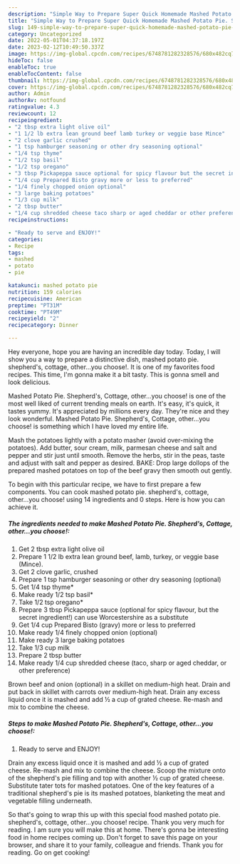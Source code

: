 ```yaml
---
description: "Simple Way to Prepare Super Quick Homemade Mashed Potato Pie. Shepherd&amp;#39;s, Cottage, other...you choose!"
title: "Simple Way to Prepare Super Quick Homemade Mashed Potato Pie. Shepherd&amp;#39;s, Cottage, other...you choose!"
slug: 149-simple-way-to-prepare-super-quick-homemade-mashed-potato-pie-shepherd-and-39-s-cottage-otheryou-choose
category: Uncategorized
date: 2022-05-01T04:37:18.197Z
date: 2023-02-12T10:49:50.337Z
image: https://img-global.cpcdn.com/recipes/6748781282328576/680x482cq70/mashed-potato-pie-shepherds-cottage-otheryou-choose-recipe-main-photo.jpg
hideToc: false
enableToc: true
enableTocContent: false
thumbnail: https://img-global.cpcdn.com/recipes/6748781282328576/680x482cq70/mashed-potato-pie-shepherds-cottage-otheryou-choose-recipe-main-photo.jpg
cover: https://img-global.cpcdn.com/recipes/6748781282328576/680x482cq70/mashed-potato-pie-shepherds-cottage-otheryou-choose-recipe-main-photo.jpg
author: Admin
authorAv: notfound
ratingvalue: 4.3
reviewcount: 12
recipeingredient:
- "2 tbsp extra light olive oil"
- "1 1/2 lb extra lean ground beef lamb turkey or veggie base Mince"
- "2 clove garlic crushed"
- "1 tsp hamburger seasoning or other dry seasoning optional"
- "1/4 tsp thyme"
- "1/2 tsp basil"
- "1/2 tsp oregano"
- "3 tbsp Pickapeppa sauce optional for spicy flavour but the secret ingredient can use Worcestershire as a substitute"
- "1/4 cup Prepared Bisto gravy more or less to preferred"
- "1/4 finely chopped onion optional"
- "3 large baking potatoes"
- "1/3 cup milk"
- "2 tbsp butter"
- "1/4 cup shredded cheese taco sharp or aged cheddar or other preference"
recipeinstructions:

- "Ready to serve and ENJOY!"
categories:
- Recipe
tags:
- mashed
- potato
- pie

katakunci: mashed potato pie 
nutrition: 159 calories
recipecuisine: American
preptime: "PT31M"
cooktime: "PT49M"
recipeyield: "2"
recipecategory: Dinner

---
```



Hey everyone, hope you are having an incredible day today. Today, I will show you a way to prepare a distinctive dish, mashed potato pie. shepherd&#39;s, cottage, other...you choose!. It is one of my favorites food recipes. This time, I'm gonna make it a bit tasty. This is gonna smell and look delicious.

Mashed Potato Pie. Shepherd&#39;s, Cottage, other...you choose! is one of the most well liked of current trending meals on earth. It's easy, it's quick, it tastes yummy. It's appreciated by millions every day. They're nice and they look wonderful. Mashed Potato Pie. Shepherd&#39;s, Cottage, other...you choose! is something which I have loved my entire life.

Mash the potatoes lightly with a potato masher (avoid over-mixing the potatoes). Add butter, sour cream, milk, parmesan cheese and salt and pepper and stir just until smooth. Remove the herbs, stir in the peas, taste and adjust with salt and pepper as desired. BAKE: Drop large dollops of the prepared mashed potatoes on top of the beef gravy then smooth out gently.


To begin with this particular recipe, we have to first prepare a few components. You can cook mashed potato pie. shepherd&#39;s, cottage, other...you choose! using 14 ingredients and 0 steps. Here is how you can achieve it.

<!--inarticleads1-->

##### The ingredients needed to make Mashed Potato Pie. Shepherd&#39;s, Cottage, other...you choose!:

1. Get 2 tbsp extra light olive oil
1. Prepare 1 1/2 lb extra lean ground beef, lamb, turkey, or veggie base (Mince).
1. Get 2 clove garlic, crushed
1. Prepare 1 tsp hamburger seasoning or other dry seasoning (optional)
1. Get 1/4 tsp thyme*
1. Make ready 1/2 tsp basil*
1. Take 1/2 tsp oregano*
1. Prepare 3 tbsp Pickapeppa sauce (optional for spicy flavour, but the secret ingredient!) can use Worcestershire as a substitute
1. Get 1/4 cup Prepared Bisto (gravy) more or less to preferred
1. Make ready 1/4 finely chopped onion (optional)
1. Make ready 3 large baking potatoes
1. Take 1/3 cup milk
1. Prepare 2 tbsp butter
1. Make ready 1/4 cup shredded cheese (taco, sharp or aged cheddar, or other preference)


Brown beef and onion (optional) in a skillet on medium-high heat. Drain and put back in skillet with carrots over medium-high heat. Drain any excess liquid once it is mashed and add ½ a cup of grated cheese. Re-mash and mix to combine the cheese. 

<!--inarticleads2-->

##### Steps to make Mashed Potato Pie. Shepherd&#39;s, Cottage, other...you choose!:


1. Ready to serve and ENJOY!

Drain any excess liquid once it is mashed and add ½ a cup of grated cheese. Re-mash and mix to combine the cheese. Scoop the mixture onto of the shepherd&#39;s pie filling and top with another ½ cup of grated cheese. Substitute tater tots for mashed potatoes. One of the key features of a traditional shepherd&#39;s pie is its mashed potatoes, blanketing the meat and vegetable filling underneath. 

So that's going to wrap this up with this special food mashed potato pie. shepherd&#39;s, cottage, other...you choose! recipe. Thank you very much for reading. I am sure you will make this at home. There's gonna be interesting food in home recipes coming up. Don't forget to save this page on your browser, and share it to your family, colleague and friends. Thank you for reading. Go on get cooking!
